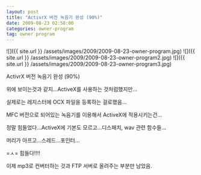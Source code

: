 ```yaml
---
layout: post
title: "ActivrX 버전 녹음기 완성 (90%)"
date: 2009-08-23 02:58:00
categories: owner-program
tag: owner program
---
```


![]({{ site.url }} /assets/images/2009/2009-08-23-owner-program.jpg)
![]({{ site.url }} /assets/images/2009/2009-08-23-owner-program2.jpg)
![]({{ site.url }} /assets/images/2009/2009-08-23-owner-program3.jpg)

ActivrX 버전 녹음기 완성 (90%)

위에 보이는것과 같지...ActiveX를 사용하는 것처럼했지만...

실제로는 레지스터에 OCX 파일을 등록하는 걸로했음...

MFC 버전으로 되어있는 녹음기를 이용해서 ActiveX에 적용시키는건...

정말 힘들었다...ActiveX에 기본도 모르고...디스패치, wav 관련 함수들...

머리가 아프고...스레드...포인터...

=ㅅ= 힘들다!!!!

이제 mp3로 컨버터하는 것과 FTP 서버로 올려주는 부분만 남았음.